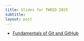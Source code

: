 ```yaml
---
title: Slides for TWEED 2025
subtitle:
layout: post
---
```


- [Fundamentals of Git and GitHub](http://localhost:4000/courses/2025-TWEED/FundGit.pdf)

